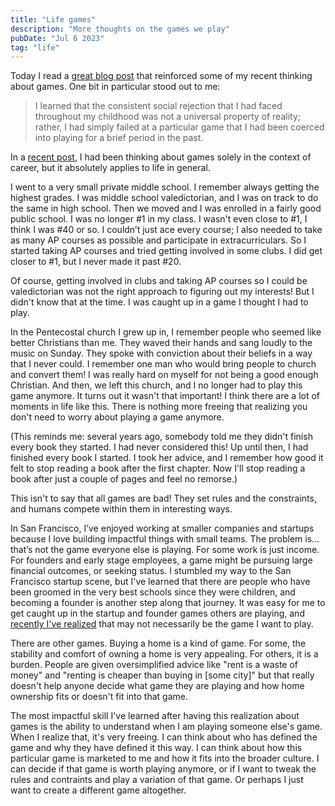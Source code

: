 ```yaml
---
title: "Life games"
description: "More thoughts on the games we play"
pubDate: "Jul 6 2023"
tag: "life"
---
```


Today I read a [great blog post](https://cybermonk.substack.com/p/reflections-on-twitter) that reinforced some of my recent thinking about games. One bit in particular stood out to me:

> I learned that the consistent social rejection that I had faced throughout my childhood was not a universal property of reality; rather, I had simply failed at a particular game that I had been coerced into playing for a brief period in the past.

In a [recent post](/blog/game), I had been thinking about games solely in the context of career, but it absolutely applies to life in general.

I went to a very small private middle school. I remember always getting the highest grades. I was middle school valedictorian, and I was on track to do the same in high school. Then we moved and I was enrolled in a fairly good public school. I was no longer #1 in my class. I wasn't even close to #1, I think I was #40 or so. I couldn’t just ace every course; I also needed to take as many AP courses as possible and participate in extracurriculars. So I started taking AP courses and tried getting involved in some clubs. I did get closer to #1, but I never made it past #20.

Of course, getting involved in clubs and taking AP courses so I could be valedictorian was not the right approach to figuring out my interests! But I didn't know that at the time. I was caught up in a game I thought I had to play.

In the Pentecostal church I grew up in, I remember people who seemed like better Christians than me. They waved their hands and sang loudly to the music on Sunday. They spoke with conviction about their beliefs in a way that I never could. I remember one man who would bring people to church and convert them! I was really hard on myself for not being a good enough Christian. And then, we left this church, and I no longer had to play this game anymore. It turns out it wasn't that important! I think there are a lot of moments in life like this. There is nothing more freeing that realizing you don't need to worry about playing a game anymore.

(This reminds me: several years ago, somebody told me they didn't finish every book they started. I had never considered this! Up until then, I had finished every book I started. I took her advice, and I remember how good it felt to stop reading a book after the first chapter. Now I'll stop reading a book after just a couple of pages and feel no remorse.)

This isn't to say that all games are bad! They set rules and the constraints, and humans compete within them in interesting ways.

In San Francisco, I’ve enjoyed working at smaller companies and startups because I love building impactful things with small teams. The problem is… that’s not the game everyone else is playing. For some work is just income. For founders and early stage employees, a game might be pursuing large financial outcomes, or seeking status. I stumbled my way to the San Francisco startup scene, but I've learned that there are people who have been groomed in the very best schools since they were children, and becoming a founder is another step along that journey. It was easy for me to get caught up in the startup and founder games others are playing, and [recently I've realized](/blog/game) that may not necessarily be the game I want to play.

There are other games. Buying a home is a kind of game. For some, the stability and comfort of owning a home is very appealing. For others, it is a burden. People are given oversimplified advice like "rent is a waste of money" and "renting is cheaper than buying in [some city]" but that really doesn't help anyone decide what game they are playing and how home ownership fits or doesn't fit into that game.

The most impactful skill I've learned after having this realization about games is the ability to understand when I am playing someone else's game. When I realize that, it's very freeing. I can think about who has defined the game and why they have defined it this way. I can think about how this particular game is marketed to me and how it fits into the broader culture. I can decide if that game is worth playing anymore, or if I want to tweak the rules and contraints and play a variation of that game. Or perhaps I just want to create a different game altogether.
